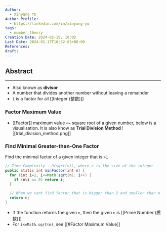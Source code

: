 ```yaml
---
Author:
  - Xinyang YU
Author Profile:
  - https://linkedin.com/in/xinyang-yu
tags:
  - number_theory
Creation Date: 2024-01-15, 10:02
Last Date: 2024-01-17T16:32:03+08:00
References: 
draft: 
---
```

## Abstract
---
- Also known as **divisor**
- A number that divides another number without leaving a remainder
- `1` is a factor for all [[Integer (整数)]]

### Factor Maximum Value
- [[Factor]] maximum value `<=` square root of a given number, below is a visualisation. It is also know as **Trial Division Method**
![[trial_division_method.png]]

### Find Minimal Greater-than-One Factor
Find the minimal factor of a given integer that is `>1`

```java
// Time Complexity - O(sqrt(n)), where n is the size of the integer
public static int minFactor(int n) {
  for (int i=2; i<=Math.sqrt(n); i++) {
    if (n%i == 0) return i;
  }

  // When we cant find factor that is bigger than 2 and smaller than n
  return n;
}
```
- If the function returns the given `n`, then the given `n` is [[Prime Number (质数)]]
- For `i<=Math.sqrt(n)`, see [[#Factor Maximum Value]]